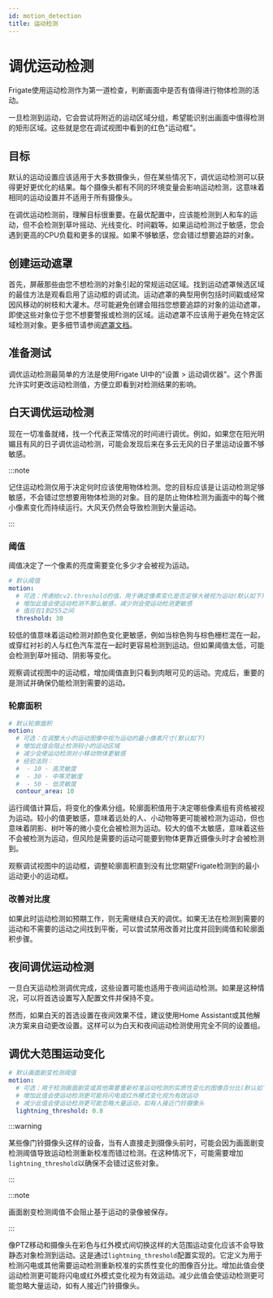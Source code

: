 ```yaml
---
id: motion_detection
title: 运动检测
---
```


# 调优运动检测

Frigate使用运动检测作为第一道检查，判断画面中是否有值得进行物体检测的活动。

一旦检测到运动，它会尝试将附近的运动区域分组，希望能识别出画面中值得检测的矩形区域。这些就是您在调试视图中看到的红色"运动框"。

## 目标

默认的运动设置应该适用于大多数摄像头，但在某些情况下，调优运动检测可以获得更好更优化的结果。每个摄像头都有不同的环境变量会影响运动检测，这意味着相同的运动设置并不适用于所有摄像头。

在调优运动检测前，理解目标很重要。在最优配置中，应该能检测到人和车的运动，但不会检测到草叶摇动、光线变化、时间戳等。如果运动检测过于敏感，您会遇到更高的CPU负载和更多的误报。如果不够敏感，您会错过想要追踪的对象。

## 创建运动遮罩

首先，屏蔽那些由您不想检测的对象引起的常规运动区域。找到运动遮罩候选区域的最佳方法是观看启用了运动框的调试流。运动遮罩的典型用例包括时间戳或经常因风移动的树枝和大灌木。尽可能避免创建会阻挡您想要追踪的对象的运动遮罩，即使这些对象位于您不想要警报或检测的区域。运动遮罩不应该用于避免在特定区域检测对象。更多细节请参阅[遮罩文档](/configuration/masks.md)。

## 准备测试

调优运动检测最简单的方法是使用Frigate UI中的"设置 > 运动调优器"。这个界面允许实时更改运动检测值，方便立即看到对检测结果的影响。

## 白天调优运动检测

现在一切准备就绪，找一个代表正常情况的时间进行调优。例如，如果您在阳光明媚且有风的日子调优运动检测，可能会发现后来在多云无风的日子里运动设置不够敏感。

:::note

记住运动检测仅用于决定何时应该使用物体检测。您的目标应该是让运动检测足够敏感，不会错过您想要用物体检测的对象。目的是防止物体检测为画面中的每个微小像素变化而持续运行。大风天仍然会导致检测到大量运动。

:::

### 阈值

阈值决定了一个像素的亮度需要变化多少才会被视为运动。

```yaml
# 默认阈值
motion:
  # 可选：传递给cv2.threshold的值，用于确定像素变化是否足够大被视为运动(默认如下)
  # 增加此值会使运动检测不那么敏感，减少则会使运动检测更敏感
  # 值应在1到255之间
  threshold: 30
```

较低的值意味着运动检测对颜色变化更敏感，例如当棕色狗与棕色栅栏混在一起，或穿红衬衫的人与红色汽车混在一起时更容易检测到运动。但如果阈值太低，可能会检测到草叶摇动、阴影等变化。

观察调试视图中的运动框，增加阈值直到只看到肉眼可见的运动。完成后，重要的是测试并确保仍能检测到需要的运动。

### 轮廓面积

```yaml
# 默认轮廓面积
motion:
  # 可选：在调整大小的运动图像中视为运动的最小像素尺寸(默认如下)
  # 增加此值会阻止检测较小的运动区域
  # 减少会使运动检测对小移动物体更敏感
  # 经验法则：
  #  - 10 - 高灵敏度
  #  - 30 - 中等灵敏度
  #  - 50 - 低灵敏度
  contour_area: 10
```

运行阈值计算后，将变化的像素分组。轮廓面积值用于决定哪些像素组有资格被视为运动。较小的值更敏感，意味着远处的人、小动物等更可能被检测为运动，但也意味着阴影、树叶等的微小变化会被检测为运动。较大的值不太敏感，意味着这些不会被检测为运动，但风险是需要的运动可能要到物体更靠近摄像头时才会被检测到。

观察调试视图中的运动框，调整轮廓面积直到没有比您期望Frigate检测到的最小运动更小的运动框。

### 改善对比度

如果此时运动检测如预期工作，则无需继续白天的调优。如果无法在检测到需要的运动和不需要的运动之间找到平衡，可以尝试禁用改善对比度并回到阈值和轮廓面积步骤。

## 夜间调优运动检测

一旦白天运动检测调优完成，这些设置可能也适用于夜间运动检测。如果是这种情况，可以将首选设置写入配置文件并保持不变。

然而，如果白天的首选设置在夜间效果不佳，建议使用Home Assistant或其他解决方案来自动更改设置。这样可以为白天和夜间运动检测使用完全不同的设置组。

## 调优大范围运动变化

```yaml
# 默认画面剧变检测阈值
motion:
  # 可选：用于检测画面剧变或其他需要重新校准运动检测的实质性变化的图像百分比(默认如下)
  # 增加此值会使运动检测更可能将闪电或红外模式变化视为有效运动
  # 减少此值会使运动检测更可能忽略大量运动，如有人接近门铃摄像头
  lightning_threshold: 0.8
```

:::warning

某些像门铃摄像头这样的设备，当有人直接走到摄像头前时，可能会因为画面剧变检测阈值导致运动检测重新校准而错过检测。在这种情况下，可能需要增加`lightning_threshold`以确保不会错过这些对象。

:::


:::note

画面剧变检测阈值不会阻止基于运动的录像被保存。

:::

像PTZ移动和摄像头在彩色与红外模式间切换这样的大范围运动变化应该不会导致静态对象检测到运动。这是通过`lightning_threshold`配置实现的。它定义为用于检测闪电或其他需要运动检测重新校准的实质性变化的图像百分比。增加此值会使运动检测更可能将闪电或红外模式变化视为有效运动。减少此值会使运动检测更可能忽略大量运动，如有人接近门铃摄像头。